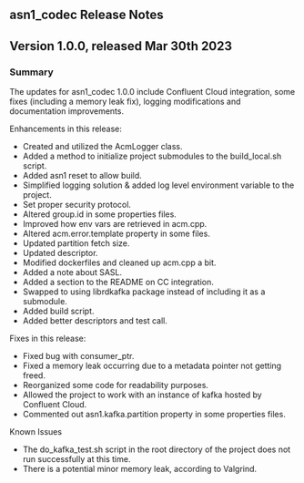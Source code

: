 asn1_codec Release Notes
----------------------------

Version 1.0.0, released Mar 30th 2023
----------------------------------------

### **Summary**
The updates for asn1_codec 1.0.0 include Confluent Cloud integration, some fixes (including a memory leak fix), logging modifications and documentation improvements.

Enhancements in this release:
- Created and utilized the AcmLogger class.
-	Added a method to initialize project submodules to the build_local.sh script.
-	Added asn1 reset to allow build.
-	Simplified logging solution & added log level environment variable to the project.
-	Set proper security protocol.
-	Altered group.id in some properties files.
-	Improved how env vars are retrieved in acm.cpp.
-	Altered acm.error.template property in some files.
-	Updated partition fetch size.
-	Updated descriptor.
-	Modified dockerfiles and cleaned up acm.cpp a bit.
-	Added a note about SASL.
-	Added a section to the README on CC integration.
-	Swapped to using librdkafka package instead of including it as a submodule.
-	Added build script.
-	Added better descriptors and test call.

Fixes in this release:
-	Fixed bug with consumer_ptr.
-	Fixed a memory leak occurring due to a metadata pointer not getting freed.
-	Reorganized some code for readability purposes.
-	Allowed the project to work with an instance of kafka hosted by Confluent Cloud.
-	Commented out asn1.kafka.partition property in some properties files.

Known Issues
-	The do_kafka_test.sh script in the root directory of the project does not run successfully at this time.
-	There is a potential minor memory leak, according to Valgrind.
































